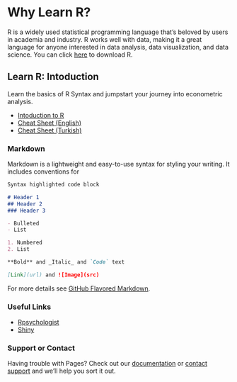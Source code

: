 
# **Why Learn R?**
R is a widely used statistical programming language that’s beloved by users in academia and industry. R works well with data, making it a great language for anyone interested in data analysis, data visualization, and data science.
You can click [here](https://cran.pau.edu.tr/) to download R. 

## **Learn R: Intoduction**

Learn the basics of R Syntax and jumpstart your journey into econometric analysis.

- [Intoduction to R](https://github.com/ozturkc/R/raw/master/Documents/RHizliGiris.pdf)
- [Cheat Sheet (English)](https://github.com/ozturkc/R/raw/master/Documents/base-r.pdf)
- [Cheat Sheet (Turkish)](https://github.com/ozturkc/R/raw/master/Documents/baseR_translate_tr.pdf)

### Markdown

Markdown is a lightweight and easy-to-use syntax for styling your writing. It includes conventions for

```markdown
Syntax highlighted code block

# Header 1
## Header 2
### Header 3

- Bulleted
- List

1. Numbered
2. List

**Bold** and _Italic_ and `Code` text

[Link](url) and ![Image](src)
```

For more details see [GitHub Flavored Markdown](https://guides.github.com/features/mastering-markdown/).

### **Useful Links**

- [Rpsychologist](https://rpsychologist.com/)
- [Shiny](https://statistics.calpoly.edu/shiny)

### Support or Contact

Having trouble with Pages? Check out our [documentation](https://help.github.com/categories/github-pages-basics/) or [contact support](https://github.com/contact) and we’ll help you sort it out.
